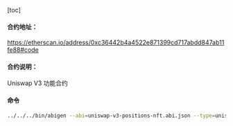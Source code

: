 [toc]


#### 合约地址：

https://etherscan.io/address/0xc36442b4a4522e871399cd717abdd847ab11fe88#code

#### 合约说明：

Uniswap V3 功能合约


#### 命令

```bash
../../../bin/abigen --abi=uniswap-v3-positions-nft.abi.json --type=uniswap_v3_positions_nft_contract --pkg=temp --out=uniswap_v3_positions_nft_contract.go
```

